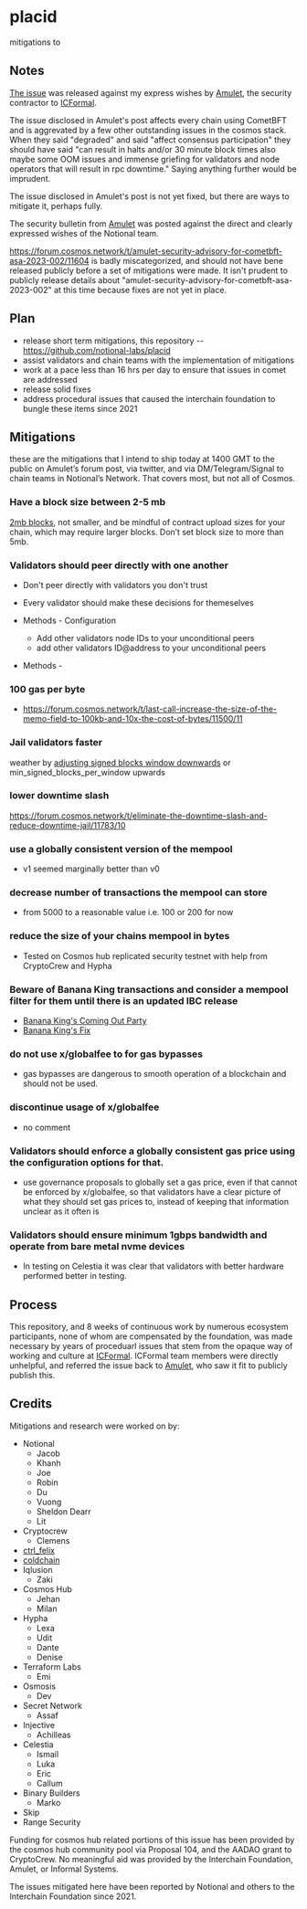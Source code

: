 # placid

mitigations to 


## Notes

[The issue](https://forum.cosmos.network/t/amulet-security-advisory-for-cometbft-asa-2023-002/11604) was released against my express wishes by [Amulet](https://twitter.com/amuletdotdev), the security contractor to [ICFormal](https://informal.systems/).  

The issue disclosed in Amulet's post affects every chain using CometBFT and is aggrevated by a few other outstanding issues in the cosmos stack.  When they said "degraded" and said "affect consensus participation" they should have said "can result in halts and/or 30 minute block times also maybe some OOM issues and immense griefing for validators and node operators that will result in rpc downtime."  Saying anything further would be imprudent. 

The issue disclosed in Amulet's post is not yet fixed, but there are ways to mitigate it, perhaps fully.

The security bulletin from [Amulet](https://twitter.com/amuletdotdev) was posted against the direct and clearly expressed wishes of the Notional team.

https://forum.cosmos.network/t/amulet-security-advisory-for-cometbft-asa-2023-002/11604 is badly miscategorized, and should not have bene released publicly before a set of mitigations were made.  It isn't prudent to publicly release details about "amulet-security-advisory-for-cometbft-asa-2023-002" at this time because fixes are not yet in place.  



## Plan

* release short term mitigations, this repository -- https://github.com/notional-labs/placid
* assist validators and chain teams with the implementation of mitigations
* work at a pace less than 16 hrs per day to ensure that issues in comet are addressed
* release solid fixes
* address procedural issues that caused the interchain foundation to bungle these items since 2021


## Mitigations 

these are the mitigations that I intend to ship today at 1400 GMT to the public on Amulet’s forum post, via twitter, and via DM/Telegram/Signal to chain teams in Notional’s Network.  That covers most, but not all of Cosmos.


### Have a block size between 2-5 mb

[2mb blocks](https://forum.cosmos.network/t/increase-maxblocksize-from-200k-to-2mb), not smaller, and be mindful of contract upload sizes for your chain, which may require larger blocks.  Don’t set block size to more than 5mb.

### Validators should peer directly with one another

* Don't peer directly with validators you don't trust
* Every validator should make these decisions for themeselves

* Methods - Configuration
  * Add other validators node IDs to your unconditional peers
  * add other validators ID@address to your unconditional peers

* Methods -  



### 100 gas per byte

* https://forum.cosmos.network/t/last-call-increase-the-size-of-the-memo-field-to-100kb-and-10x-the-cost-of-bytes/11500/11


### Jail validators faster

weather by [adjusting signed blocks window downwards](https://forum.cosmos.network/t/adjust-min-signed-per-window-to-80/11808/1) or min_signed_blocks_per_window upwards



### lower downtime slash

https://forum.cosmos.network/t/eliminate-the-downtime-slash-and-reduce-downtime-jail/11783/10


### use a globally consistent version of the mempool

* v1 seemed marginally better than v0



### decrease number of transactions the mempool can store

* from 5000 to a reasonable value i.e. 100 or 200 for now



### reduce the size of your chains mempool in bytes 

* Tested on Cosmos hub replicated security testnet with help from CryptoCrew and Hypha


### Beware of Banana King transactions and consider a mempool filter for them until there is an updated IBC release

  * [Banana King's Coming Out Party](https://x.com/web3_analyst/status/1635687287962112000?s=20)
  * [Banana King's Fix](https://github.com/cosmos/ibc-go/issues/4859)


### do not use x/globalfee to for gas bypasses

* gas bypasses are dangerous to smooth operation of a blockchain and should not be used.


### discontinue usage of x/globalfee

* no comment


### Validators should enforce a globally consistent gas price using the configuration options for that.

* use governance proposals to globally set a gas price, even if that cannot be enforced by x/globalfee, so that validators have a clear picture of what they should set gas prices to, instead of keeping that information unclear as it often is

### Validators should ensure minimum 1gbps bandwidth and operate from bare metal nvme devices

* In testing on Celestia it was clear that validators with better hardware performed better in testing.  


## Process

This repository, and 8 weeks of continuous work by numerous ecosystem participants, none of whom are compensated by the foundation, was made necessary by years of proceduarl issues that stem from the opaque way of working and culture at [ICFormal](https://interchain.io).  ICFormal team members were directly unhelpful, and referred the issue back to [Amulet](https://twitter.com/amuletdotdev), who saw it fit to publicly publish this.  


## Credits

Mitigations and research were worked on by:

* Notional
  * Jacob
  * Khanh
  * Joe
  * Robin
  * Du
  * Vuong
  * Sheldon Dearr
  * Lit
* Cryptocrew
  * Clemens
* [ctrl_felix](x.com/ctrl_felix)
* [coldchain](x.com/getcoldy)
* Iqlusion
  * Zaki
* Cosmos Hub
  * Jehan
  * Milan
* Hypha
  * Lexa
  * Udit
  * Dante
  * Denise
* Terraform Labs
  * Emi
* Osmosis
  * Dev
* Secret Network
  * Assaf
* Injective
  * Achilleas
* Celestia
  * Ismail
  * Luka
  * Eric
  * Callum
* Binary Builders
  * Marko
* Skip
* Range Security

Funding for cosmos hub related portions of this issue has been provided by the cosmos hub community pool via Proposal 104, and the AADAO grant to CryptoCrew.  No meaningful aid was provided by the Interchain Foundation, Amulet, or Informal Systems.

The issues mitigated here have been reported by Notional and others to the Interchain Foundation since 2021.
